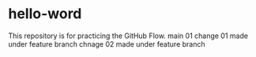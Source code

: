 # hello-word
This repository is for practicing the GitHub Flow.
main 01 
change 01 made under feature branch
chnage 02 made under  feature branch

